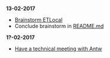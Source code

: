 **13-02-2017**
- [Brainstorm ETLocal](https://calendar.google.com/calendar/render#eventpage_6%7Ceid-a25sNWJramhkdHJ1dTlsYWVqNGYxdWRrMjggZ2VyYXJkLndlc3RlcmhvZkBxdWludGVsLmNvbQ-1-0-)
- Conclude brainstorm in [README.md](README.md)

**1?-02-2017**
- [Have a technical meeting with Antw](..)

